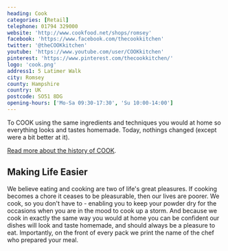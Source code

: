 ```yaml
---
heading: Cook
categories: [Retail]
telephone: 01794 329000
website: 'http://www.cookfood.net/shops/romsey'
facebook: 'https://www.facebook.com/thecookkitchen'
twitter: '@theCOOKkitchen'
youtube: 'https://www.youtube.com/user/COOKkitchen'
pinterest: 'https://www.pinterest.com/thecookkitchen/'
logo: 'cook.png'
address1: 5 Latimer Walk
city: Romsey
county: Hampshire
country: UK
postcode: SO51 8DG
opening-hours: ['Mo-Sa 09:30-17:30', 'Su 10:00-14:00']
---
```

To COOK using the same ingredients and techniques you would at home so everything  looks and tastes homemade. Today, nothings changed (except were a bit better at it).

[Read more about the history of COOK]("http:/www.cookfood.net/about/history").

## Making Life Easier

We believe eating and cooking are two of life's great pleasures. If cooking becomes a chore it ceases to be pleasurable, then our lives are poorer. We cook, so you don't have to - enabling you to keep your powder dry for the occasions when you are in the mood to cook up a storm. And because we cook in exactly the same way you would at home you can be confident our dishes will look and taste homemade, and should always be a pleasure to eat. Importantly, on the front of every pack we print the name of the chef who prepared your meal.
